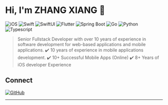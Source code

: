 # Hi, I'm ZHANG XIANG 👋

![iOS](https://img.shields.io/badge/-000000?style=flat-square&logo=ios&logoColor=white)
![Swift](https://img.shields.io/badge/-Swift-FA7343?style=flat-square&logo=swift&logoColor=white)
![SwiftUI](https://img.shields.io/badge/-SwiftUI-0062D3?style=flat-square&logo=swift&logoColor=white)
![Flutter](https://img.shields.io/badge/-Flutter-02569B?style=flat-square&logo=flutter&logoColor=white)
![Spring Boot](https://img.shields.io/badge/-SpringBoot-6DB33F?style=flat-square&logo=springboot&logoColor=white)
![Go](https://img.shields.io/badge/-Go-00ADD8?style=flat-square&logo=go&logoColor=white)
![Python](https://img.shields.io/badge/-Python-3776AB?style=flat-square&logo=python&logoColor=black)
![Typescript](https://img.shields.io/badge/-Typescript-3178C6?style=flat-square&logo=typescript&logoColor=black)

> Senior Fullstack Developer with over 10 years of experience in software development for web-based applications and mobile applications.
✔️ 10 years of experience in mobile applications development.
✔️ 10+ Successful Mobile Apps (Online)
✔️ 8+ Years of iOS developer Experience


<!-- ## GitHub Activity -->
<!-- ![GitHub Contribution Graph](https://ghchart.rshah.org/zhangxiang-1222) -->

## Connect

[![GitHub](https://img.shields.io/badge/-Follow-181717?style=flat-square&logo=github&logoColor=white)](https://github.com/zhangxiang-1222)

---

